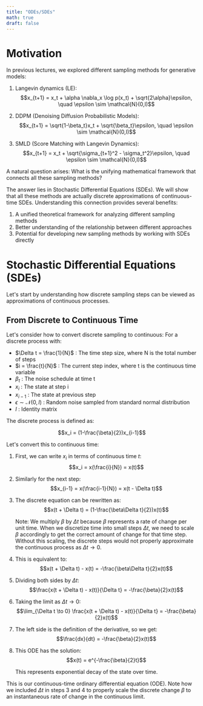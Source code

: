 ```yaml
---
title: "ODEs/SDEs"
math: true
draft: false
---
```

# Motivation
In previous lectures, we explored different sampling methods for generative models:

1. Langevin dynamics (LE):
   $$x_{t+1} = x_t + \alpha \nabla_x \log p(x_t) + \sqrt{2\alpha}\epsilon, \quad \epsilon \sim \mathcal{N}(0,I)$$

2. DDPM (Denoising Diffusion Probabilistic Models):
   $$x_{t+1} = \sqrt{1-\beta_t}x_t + \sqrt{\beta_t}\epsilon, \quad \epsilon \sim \mathcal{N}(0,I)$$

3. SMLD (Score Matching with Langevin Dynamics):
   $$x_{t+1} = x_t + \sqrt{\sigma_{t+1}^2 - \sigma_t^2}\epsilon, \quad \epsilon \sim \mathcal{N}(0,I)$$

A natural question arises: What is the unifying mathematical framework that connects all these sampling methods?

The answer lies in Stochastic Differential Equations (SDEs). We will show that all these methods are actually discrete approximations of continuous-time SDEs. Understanding this connection provides several benefits:

1. A unified theoretical framework for analyzing different sampling methods
2. Better understanding of the relationship between different approaches
3. Potential for developing new sampling methods by working with SDEs directly

# Stochastic Differential Equations (SDEs)

Let's start by understanding how discrete sampling steps can be viewed as approximations of continuous processes.

## From Discrete to Continuous Time

Let's consider how to convert discrete sampling to continuous:
For a discrete process with:
- $\Delta t = \frac{1}{N}$ : The time step size, where N is the total number of steps
- $i = \frac{t}{N}$ : The current step index, where t is the continuous time variable
- $\beta_t$ : The noise schedule at time t
- $x_i$ : The state at step i
- $x_{i-1}$ : The state at previous step
- $\epsilon \sim \mathcal{N}(0,I)$ : Random noise sampled from standard normal distribution
- $I$ : Identity matrix
  
The discrete process is defined as:

$$x_i = (1-\frac{\beta}{2})x_{i-1}$$

Let's convert this to continuous time:
1. First, we can write $x_i$ in terms of continuous time $t$:
   $$x_i = x(\frac{i}{N}) = x(t)$$

2. Similarly for the next step:
   $$x_{i-1} = x(\frac{i-1}{N}) = x(t - \Delta t)$$

3. The discrete equation can be rewritten as:
   $$x(t + \Delta t) = (1-\frac{\beta\Delta t}{2})x(t)$$
   
   Note: We multiply $\beta$ by $\Delta t$ because $\beta$ represents a rate of change per unit time. 
   When we discretize time into small steps $\Delta t$, we need to scale $\beta$ accordingly to get 
   the correct amount of change for that time step. Without this scaling, the discrete steps would 
   not properly approximate the continuous process as $\Delta t \to 0$.

4. This is equivalent to:
   $$x(t + \Delta t) - x(t) = -\frac{\beta\Delta t}{2}x(t)$$

5. Dividing both sides by $\Delta t$:
   $$\frac{x(t + \Delta t) - x(t)}{\Delta t} = -\frac{\beta}{2}x(t)$$

6. Taking the limit as $\Delta t \to 0$:
   $$\lim_{\Delta t \to 0} \frac{x(t + \Delta t) - x(t)}{\Delta t} = -\frac{\beta}{2}x(t)$$

7. The left side is the definition of the derivative, so we get:
   $$\frac{dx}{dt} = -\frac{\beta}{2}x(t)$$

8. This ODE has the solution:
   $$x(t) = e^{-\frac{\beta}{2}t}$$

   This represents exponential decay of the state over time.

This is our continuous-time ordinary differential equation (ODE). Note how we included $\Delta t$ in steps 3 and 4 to properly scale the discrete change $\beta$ to an instantaneous rate of change in the continuous limit.

